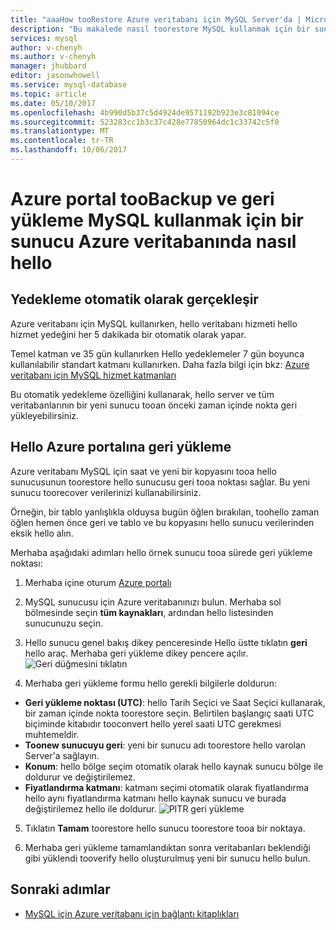 ```yaml
---
title: "aaaHow tooRestore Azure veritabanı için MySQL Server'da | Microsoft Docs"
description: "Bu makalede nasıl toorestore MySQL kullanmak için bir sunucu Azure veritabanındaki hello Azure portalı."
services: mysql
author: v-chenyh
ms.author: v-chenyh
manager: jhubbard
editor: jasonwhowell
ms.service: mysql-database
ms.topic: article
ms.date: 05/10/2017
ms.openlocfilehash: 4b990d5b37c5d4924de9571192b923e3c81094ce
ms.sourcegitcommit: 523283cc1b3c37c428e77850964dc1c33742c5f0
ms.translationtype: MT
ms.contentlocale: tr-TR
ms.lasthandoff: 10/06/2017
---
```

# <a name="how-toobackup-and-restore-a-server-in-azure-database-for-mysql-using-hello-azure-portal"></a>Azure portal tooBackup ve geri yükleme MySQL kullanmak için bir sunucu Azure veritabanında nasıl hello

## <a name="backup-happens-automatically"></a>Yedekleme otomatik olarak gerçekleşir
Azure veritabanı için MySQL kullanırken, hello veritabanı hizmeti hello hizmet yedeğini her 5 dakikada bir otomatik olarak yapar. 

Temel katman ve 35 gün kullanırken Hello yedeklemeler 7 gün boyunca kullanılabilir standart katmanı kullanırken. Daha fazla bilgi için bkz: [Azure veritabanı için MySQL hizmet katmanları](concepts-service-tiers.md)

Bu otomatik yedekleme özelliğini kullanarak, hello server ve tüm veritabanlarının bir yeni sunucu tooan önceki zaman içinde nokta geri yükleyebilirsiniz.

## <a name="restore-in-hello-azure-portal"></a>Hello Azure portalına geri yükleme
Azure veritabanı MySQL için saat ve yeni bir kopyasını tooa hello sunucusunun toorestore hello sunucusu geri tooa noktası sağlar. Bu yeni sunucu toorecover verilerinizi kullanabilirsiniz. 

Örneğin, bir tablo yanlışlıkla olduysa bugün öğlen bırakılan, toohello zaman öğlen hemen önce geri ve tablo ve bu kopyasını hello sunucu verilerinden eksik hello alın.

Merhaba aşağıdaki adımları hello örnek sunucu tooa sürede geri yükleme noktası:

1. Merhaba içine oturum [Azure portalı](https://portal.azure.com/)

2. MySQL sunucusu için Azure veritabanınızı bulun. Merhaba sol bölmesinde seçin **tüm kaynakları**, ardından hello listesinden sunucunuzu seçin.

3.  Hello sunucu genel bakış dikey penceresinde Hello üstte tıklatın **geri** hello araç. Merhaba geri yükleme dikey pencere açılır.
![Geri düğmesini tıklatın](./media/howto-restore-server-portal/click-restore-button.png)

4. Merhaba geri yükleme formu hello gerekli bilgilerle doldurun:

- **Geri yükleme noktası (UTC)**: hello Tarih Seçici ve Saat Seçici kullanarak, bir zaman içinde nokta toorestore seçin. Belirtilen başlangıç saati UTC biçiminde kitabıdır tooconvert hello yerel saati UTC gerekmesi muhtemeldir.
- **Toonew sunucuyu geri**: yeni bir sunucu adı toorestore hello varolan Server'a sağlayın.
- **Konum**: hello bölge seçim otomatik olarak hello kaynak sunucu bölge ile doldurur ve değiştirilemez.
- **Fiyatlandırma katmanı**: katmanı seçimi otomatik olarak fiyatlandırma hello aynı fiyatlandırma katmanı hello kaynak sunucu ve burada değiştirilemez hello ile doldurur. 
![PITR geri yükleme](./media/howto-restore-server-portal/pitr-restore.png)

5. Tıklatın **Tamam** toorestore hello sunucu toorestore tooa bir noktaya. 

6. Merhaba geri yükleme tamamlandıktan sonra veritabanları beklendiği gibi yüklendi tooverify hello oluşturulmuş yeni bir sunucu hello bulun.

## <a name="next-steps"></a>Sonraki adımlar
- [MySQL için Azure veritabanı için bağlantı kitaplıkları](concepts-connection-libraries.md)